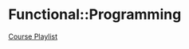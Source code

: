 # Functional::Programming

[Course Playlist](https://www.youtube.com/playlist?list=PLjJ8HhsSfskiDEwgfyF9EznmrSyEukcJa)
